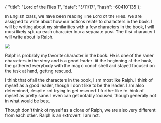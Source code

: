 {
  "title": "Lord of the Flies 1",
  "date": "3/11/17",
  "hash": -604101135
};

In English class, we have been reading The Lord of the Flies.  We are assigned to write about how our actions relate to characters in the book.  I will be writing about my similarities with a few characters in the book, I will most likely spit up each character into a separate post.  The first character I will write about is Ralph.  

<img src="https://s3.amazonaws.com/s3.timetoast.com/public/uploads/photos/5160772/LOTF_8_large.jpg?1476750272"></img>

Ralph is probably my favorite character in the book.  He is one of the saner characters in the story and is a good leader.  At the beginning of the book, the gathered everybody with the magic conch shell and stayed focused on the task at hand, getting rescued.  

I think that of all the characters in the book, I am most like Ralph.  I think of myself as a good leader, though I don't like to be the leader.  I am also determined, despite not trying to get rescued.  I further like to think of myself as pretty sane.  I even can get notably focused, though generally not in what would be best.

Though don't think of myself as a clone of Ralph, we are also very different from each other.  Ralph is an extrovert, I am not.  <Something else..>